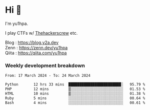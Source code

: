 # Hi 👋

I'm yu1hpa.

I play CTFs w/ [Thehackerscrew](https://www.thehackerscrew.team/) etc.

Blog : https://blog.y2a.dev  
Zenn : https://zenn.dev/yu1hpa  
Qiita : https://qiita.com/yu1hpa  

### Weekly development breakdown

<!--START_SECTION:waka-->

```txt
From: 17 March 2024 - To: 24 March 2024

Python       12 hrs 33 mins  ████████████████████████░   95.79 %
PHP          12 mins         ▒░░░░░░░░░░░░░░░░░░░░░░░░   01.53 %
HTML         10 mins         ▒░░░░░░░░░░░░░░░░░░░░░░░░   01.38 %
Ruby         5 mins          ░░░░░░░░░░░░░░░░░░░░░░░░░   00.64 %
Bash         4 mins          ░░░░░░░░░░░░░░░░░░░░░░░░░   00.61 %
```

<!--END_SECTION:waka-->

